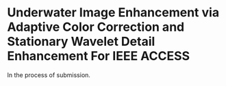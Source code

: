 # Underwater Image Enhancement via Adaptive Color Correction and Stationary Wavelet Detail Enhancement For IEEE ACCESS

In the process of submission.
